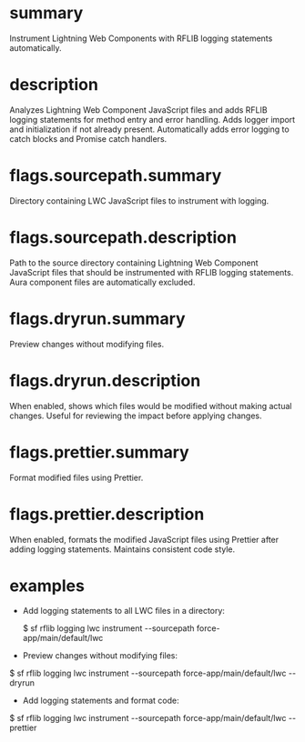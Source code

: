 # summary

Instrument Lightning Web Components with RFLIB logging statements automatically.

# description

Analyzes Lightning Web Component JavaScript files and adds RFLIB logging statements for method entry and error handling. Adds logger import and initialization if not already present. Automatically adds error logging to catch blocks and Promise catch handlers.

# flags.sourcepath.summary

Directory containing LWC JavaScript files to instrument with logging.

# flags.sourcepath.description

Path to the source directory containing Lightning Web Component JavaScript files that should be instrumented with RFLIB logging statements. Aura component files are automatically excluded.

# flags.dryrun.summary

Preview changes without modifying files.

# flags.dryrun.description

When enabled, shows which files would be modified without making actual changes. Useful for reviewing the impact before applying changes.

# flags.prettier.summary

Format modified files using Prettier.

# flags.prettier.description

When enabled, formats the modified JavaScript files using Prettier after adding logging statements. Maintains consistent code style.

# examples

- Add logging statements to all LWC files in a directory:

  $ sf rflib logging lwc instrument --sourcepath force-app/main/default/lwc

- Preview changes without modifying files:

$ sf rflib logging lwc instrument --sourcepath force-app/main/default/lwc --dryrun

- Add logging statements and format code:

$ sf rflib logging lwc instrument --sourcepath force-app/main/default/lwc --prettier
